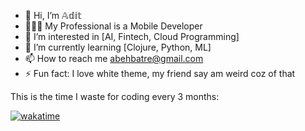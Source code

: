 - 👋 Hi, I’m 𝔸𝕕𝕚𝕥
- 👨🏻‍🏭 My Professional is a Mobile Developer
- 👀 I’m interested in [AI, Fintech, Cloud Programming]
- 🌱 I’m currently learning [Clojure, Python, ML]
- 📫 How to reach me abehbatre@gmail.com
- ⚡ Fun fact: I love white theme, my friend say am weird coz of that


This is the time I waste for coding every 3 months:

[![wakatime](https://wakatime.com/badge/user/a41b1f42-8d3a-43fa-8de5-0da19cf1ea0c.svg)](https://wakatime.com/@a41b1f42-8d3a-43fa-8de5-0da19cf1ea0c)
